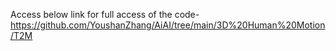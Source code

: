 Access below link for full access of the code- https://github.com/YoushanZhang/AiAI/tree/main/3D%20Human%20Motion/T2M 
